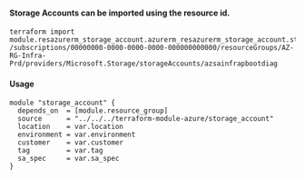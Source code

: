 #### Storage Accounts can be imported using the resource id.
    terraform import module.resazurerm_storage_account.azurerm_resazurerm_storage_account.storage_account /subscriptions/00000000-0000-0000-0000-000000000000/resourceGroups/AZ-RG-Infra-Prd/providers/Microsoft.Storage/storageAccounts/azsainfrapbootdiag

#### Usage
```hcl
module "storage_account" {
  depends_on  = [module.resource_group]
  source      = "../../../terraform-module-azure/storage_account"
  location    = var.location
  environment = var.environment
  customer    = var.customer
  tag         = var.tag
  sa_spec     = var.sa_spec
}
```
